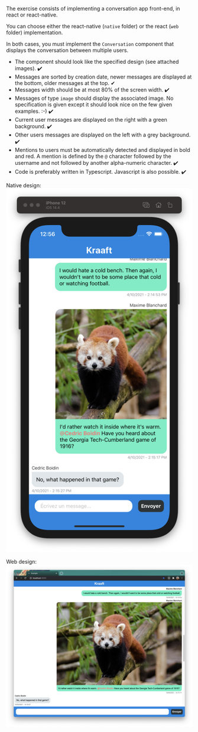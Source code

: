 The exercise consists of implementing a conversation app front-end, in react or react-native.

You can choose either the react-native (`native` folder) or the react (`web` folder) implementation.

In both cases, you must implement the `Conversation` component that displays the conversation between multiple users.

- The component should look like the specified design (see attached images). ✔️
- Messages are sorted by creation date, newer messages are displayed at the bottom, older messages at the top. ✔
- Messages width should be at most 80% of the screen width. ✔️
- Messages of type `image` should display the associated image. No specification is given except it should look nice on the few given examples. :-) ✔️
- Current user messages are displayed on the right with a green background. ✔️
- Other users messages are displayed on the left with a grey background. ✔️
- Mentions to users must be automatically detected and displayed in bold and red. A mention is defined by the `@` character followed by the username and not followed by another alpha-numeric character. ✔️
- Code is preferably written in Typescript. Javascript is also possible. ✔️

Native design:
![](design-native.png)

Web design:
![](design-web.png)
